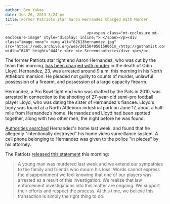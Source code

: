 ```yaml
---
author: Ben Yakas
date: Jun 26, 2013 3:24 pm
title: Former Patriots Star Aaron Hernandez Charged With Murder
---
```


	
										<p><span class="mt-enclosure mt-enclosure-image" style="display: inline;"> </span></p><div class="image-none"> <img alt="62613hernandez.jpg" src="https://web.archive.org/web/20150405015006im_/http://gothamist.com/attachments/byakas/62613hernandez.jpg" width="640" height="444"> <br> <i> Screenshot</i></div> <p></p>

<p>The former Patriots star tight end Aaron Hernandez, who was cut by the team this morning, <a href="https://web.archive.org/web/20150405015006/http://www.nypost.com/p/news/national/patriots_star_hernandez_taken_into_R0jvgz2juNoDs3TIoC2ciP">has been charged with murder</a> in the death of Odin Lloyd. Hernandez, 23, was arrested around 9 a.m. this morning in his North Attleboro mansion. He pleaded not guilty to counts of murder, unlawful possession of a firearm, and possession of a large capacity firearm.</p>

<p>Hernandez, a Pro Bowl tight end who was drafted by the Pats in 2010, was arrested in connection to the shooting of 27-year-old semi-pro football player Lloyd, who was dating the sister of Hernandez&apos;s fiancee. Lloyd&apos;s body was found at a North Attleboro industrial park on June 17, about a half-mile from Hernandez&#x2019;s home. Hernandez and Lloyd had been spotted together, along with two other men, the night before he was found.</p>

<p><a href="https://web.archive.org/web/20150405015006/http://deadspin.com/aaron-hernandez-charged-with-murder-588065097">Authorities searched</a> Hernandez&apos;s home last week, and found that he allegedly &quot;intentionally destroyed&quot; his home video surveillance system. A cell phone belonging to Hernandez was given to the police &quot;in pieces&quot; by his attorney.</p>

<p>The Patriots <a href="https://web.archive.org/web/20150405015006/http://www.patriots.com/news/article-1/Patriots-Release-Tight-End-Aaron-Hernandez/69fbee29-d53e-4f8d-88c6-de53da754e73">released this statement</a> this morning:</p>

<blockquote>A young man was murdered last week and we extend our sympathies to the family and friends who mourn his loss. Words cannot express the disappointment we feel knowing that one of our players was arrested as a result of this investigation. We realize that law enforcement investigations into this matter are ongoing. We support their efforts and respect the process. At this time, we believe this transaction is simply the right thing to do.</blockquote>					
										
									
				